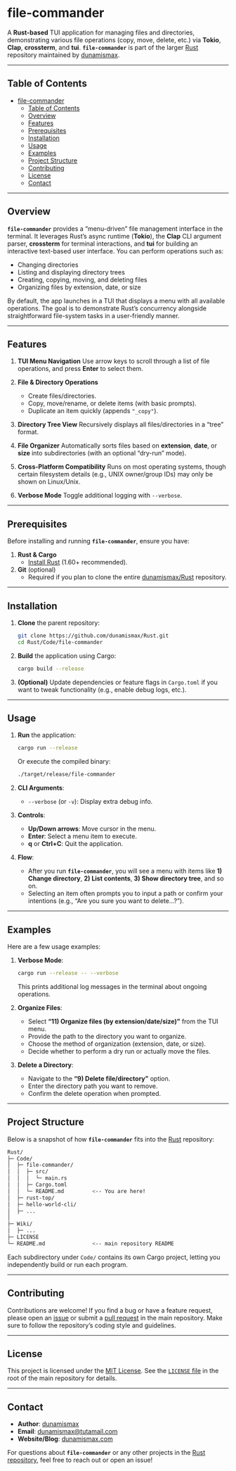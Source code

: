 # file-commander

A **Rust-based** TUI application for managing files and directories, demonstrating various file operations (copy, move, delete, etc.) via **Tokio**, **Clap**, **crossterm**, and **tui**. **`file-commander`** is part of the larger [Rust](https://github.com/dunamismax/Rust) repository maintained by [dunamismax](https://dunamismax.com).

---

## Table of Contents

- [file-commander](#file-commander)
  - [Table of Contents](#table-of-contents)
  - [Overview](#overview)
  - [Features](#features)
  - [Prerequisites](#prerequisites)
  - [Installation](#installation)
  - [Usage](#usage)
  - [Examples](#examples)
  - [Project Structure](#project-structure)
  - [Contributing](#contributing)
  - [License](#license)
  - [Contact](#contact)

---

## Overview

**`file-commander`** provides a “menu-driven” file management interface in the terminal. It leverages Rust’s async runtime (**Tokio**), the **Clap** CLI argument parser, **crossterm** for terminal interactions, and **tui** for building an interactive text-based user interface. You can perform operations such as:

- Changing directories
- Listing and displaying directory trees
- Creating, copying, moving, and deleting files
- Organizing files by extension, date, or size

By default, the app launches in a TUI that displays a menu with all available operations. The goal is to demonstrate Rust’s concurrency alongside straightforward file-system tasks in a user-friendly manner.

---

## Features

1. **TUI Menu Navigation**
   Use arrow keys to scroll through a list of file operations, and press **Enter** to select them.

2. **File & Directory Operations**
   - Create files/directories.
   - Copy, move/rename, or delete items (with basic prompts).
   - Duplicate an item quickly (appends `"_copy"`).

3. **Directory Tree View**
   Recursively displays all files/directories in a “tree” format.

4. **File Organizer**
   Automatically sorts files based on **extension**, **date**, or **size** into subdirectories (with an optional “dry-run” mode).

5. **Cross-Platform Compatibility**
   Runs on most operating systems, though certain filesystem details (e.g., UNIX owner/group IDs) may only be shown on Linux/Unix.

6. **Verbose Mode**
   Toggle additional logging with `--verbose`.

---

## Prerequisites

Before installing and running **`file-commander`**, ensure you have:

1. **Rust & Cargo**
   - [Install Rust](https://www.rust-lang.org/tools/install) (1.60+ recommended).
2. **Git** (optional)
   - Required if you plan to clone the entire [dunamismax/Rust](https://github.com/dunamismax/Rust) repository.

---

## Installation

1. **Clone** the parent repository:

   ```bash
   git clone https://github.com/dunamismax/Rust.git
   cd Rust/Code/file-commander
   ```

2. **Build** the application using Cargo:

   ```bash
   cargo build --release
   ```

3. **(Optional)** Update dependencies or feature flags in `Cargo.toml` if you want to tweak functionality (e.g., enable debug logs, etc.).

---

## Usage

1. **Run** the application:

   ```bash
   cargo run --release
   ```

   Or execute the compiled binary:

   ```bash
   ./target/release/file-commander
   ```

2. **CLI Arguments**:
   - `--verbose` (or `-v`): Display extra debug info.

3. **Controls**:
   - **Up/Down arrows**: Move cursor in the menu.
   - **Enter**: Select a menu item to execute.
   - **q** or **Ctrl+C**: Quit the application.

4. **Flow**:
   - After you run **`file-commander`**, you will see a menu with items like **1) Change directory**, **2) List contents**, **3) Show directory tree**, and so on.
   - Selecting an item often prompts you to input a path or confirm your intentions (e.g., “Are you sure you want to delete...?”).

---

## Examples

Here are a few usage examples:

1. **Verbose Mode**:

   ```bash
   cargo run --release -- --verbose
   ```

   This prints additional log messages in the terminal about ongoing operations.

2. **Organize Files**:
   - Select **“11) Organize files (by extension/date/size)”** from the TUI menu.
   - Provide the path to the directory you want to organize.
   - Choose the method of organization (extension, date, or size).
   - Decide whether to perform a dry run or actually move the files.

3. **Delete a Directory**:
   - Navigate to the **“9) Delete file/directory”** option.
   - Enter the directory path you want to remove.
   - Confirm the delete operation when prompted.

---

## Project Structure

Below is a snapshot of how **`file-commander`** fits into the [Rust](https://github.com/dunamismax/Rust) repository:

```bash
Rust/
├─ Code/
│  ├─ file-commander/
│  │  ├─ src/
│  │  │  └─ main.rs
│  │  ├─ Cargo.toml
│  │  └─ README.md         <-- You are here!
│  ├─ rust-top/
│  ├─ hello-world-cli/
│  ├─ ...
│
├─ Wiki/
│  ├─ ...
├─ LICENSE
└─ README.md               <-- main repository README
```

Each subdirectory under `Code/` contains its own Cargo project, letting you independently build or run each program.

---

## Contributing

Contributions are welcome! If you find a bug or have a feature request, please open an [issue](https://github.com/dunamismax/Rust/issues) or submit a [pull request](https://github.com/dunamismax/Rust/pulls) in the main repository. Make sure to follow the repository’s coding style and guidelines.

---

## License

This project is licensed under the [MIT License](https://github.com/dunamismax/Rust/blob/main/LICENSE). See the [`LICENSE` file](https://github.com/dunamismax/Rust/blob/main/LICENSE) in the root of the main repository for details.

---

## Contact

- **Author**: [dunamismax](https://dunamismax.com)
- **Email**: [dunamismax@tutamail.com](mailto:dunamismax@tutamail.com)
- **Website/Blog**: [dunamismax.com](https://dunamismax.com)

For questions about **`file-commander`** or any other projects in the [Rust repository](https://github.com/dunamismax/Rust), feel free to reach out or open an issue!
